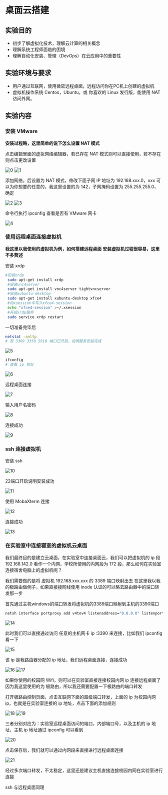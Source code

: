 # 桌面云搭建

## 实验目的

- 初步了解虚拟化技术，理解云计算的相关概念
- 理解系统工程师面临的困境
- 理解自动化安装、管理（DevOps）在云应用中的重要性

## 实验环境与要求

- 用户通过互联网，使用微软远程桌面，远程访问你在PC机上创建的虚拟机
- 虚拟机操作系统 Centos，Ubuntu，或 你喜欢的 Linux 发行版，能使用 NAT 访问外网。

## 实验内容

### 安装 VMware

**安装过程略，这里简单的说下怎么设置 NAT 模式**

点击编辑里面的虚拟网络编辑器，若已存在 NAT 模式则可以直接使用，若不存在则点击更改设置

![0](./image/homework1/0.png)
![1](./image/homework1/1.png)

添加网络，后设置为 NAT 模式，修改下面子网 IP 地址为 192.168.xxx.0，xxx 可以为你想要的任意的，我这里设置的为 142，子网掩码设置为 255.255.255.0，确定

![2](./image/homework1/2.png)
![3](./image/homework1/3.png)

命令行执行 ipconfig 查看是否有 VMware 网卡

![4](./image/homework1/4.png)

### 使用远程桌面连接虚拟机

**我这里以我使用的虚拟机为例，如何搭建远程桌面**
**安装虚拟机过程很容易，这里不多赘述**

安装 xrdp

```sh
#安装xrdp
 sudo apt-get install xrdp
 #安装vnc4server
 sudo apt-get install vnc4server tightvncserver
 #安装xubuntu-desktop
 sudo apt-get install xubuntu-desktop xfce4
 #向xsession中写入xfce4-session
 echo "xfce4-session" >~/.xsession
 #开启xrdp服务
 sudo service xrdp restart
```

一切准备完毕后

```sh
netstat -anltp
# 若 3389 3350 5910 端口已开启，说明服务安装完成
```

![5](./image/homework1/5.png)

```sh
ifconfig
# 查看 ip 地址
```

![6](./image/homework1/6.png)

远程桌面连接

![7](./image/homework1/7.png)

输入用户名密码

![8](./image/homework1/8.png)

连接成功

![9](./image/homework1/9.png)

### ssh 连接虚拟机

安装 ssh

![10](./image/homework1/10.png)

22端口开启说明安装成功

![11](./image/homework1/11.png)

使用 MobaXterm 连接

![12](./image/homework1/12.png)

连接成功

![13](./image/homework1/13.png)

### 在实验室中连接寝室的虚拟机云桌面

我们最终目的是建立云桌面，在实验室中连接桌面云，我们可以把虚拟机的 ip 段 192.168.142.0 看作一个内网，学校所使用的内网段为 172 段，那么如何在实验室连接宿舍电脑上的虚拟机呢？

我们需要做的是将 虚拟机 192.168.xxx.xxx 的 3389 端口映射出去
在这里我以我的极路由做例子，如果直接接网线使用 inode 认证的可以略去路由器中的端口转发那一步

首先通过主机windows的端口转发将虚拟机的3389端口映射到主机的3390端口

```cmd
netsh interface portproxy add v4tov4 listenaddress="0.0.0.0" listenport=3390 connectaddress="192.168.142.130"  connectport=3389
```

![14](./image/homework1/14.png)

此时我们可以直接通过访问 任意的主机网卡 ip :3390 来连接，比如我们 ipconfig 看一下

![15](./image/homework1/15.png)

该 ip 是我路由器分配的 ip 地址，我们远程桌面连接，连接成功

![16](./image/homework1/16.png)
![17](./image/homework1/17.png)

如果你使用的校园网 Wifi，则可以在实验室直接连接校园内网 ip 连接远程桌面了
因为我这里使用的为 极路由，所以我还需要配置一下极路由的端口转发

打开极路由控制页面，点击互联网下面的超级端口转发，上面的 ip 为校园内网 ip，也就是在实验室连接的 ip 地址，点击下面的添加规则

![18](./image/homework1/18.png)
![19](./image/homework1/19.png)

三者分别对应为：实验室远程桌面访问的端口，内部端口号，以及主机的 ip 地址，主机 ip 地址通过 ipconfig 可以看到

![20](./image/homework1/20.png)

点击保存后，我们就可以通过内网段来直接进行远程桌面连接

![21](./image/homework1/21.png)

经过多次端口转发，不太稳定，这里还是建议主机直接连接校园内网在实验室进行连接

ssh 与远程桌面同理